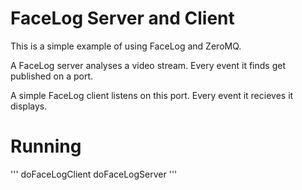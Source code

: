 # FaceLog Server and Client

This is a simple example of using FaceLog and ZeroMQ.

A FaceLog server analyses a video stream.  Every event it finds get published on a port.

A simple FaceLog client listens on this port.  Every event it recieves it displays.


# Running

'''
doFaceLogClient
doFaceLogServer
'''
